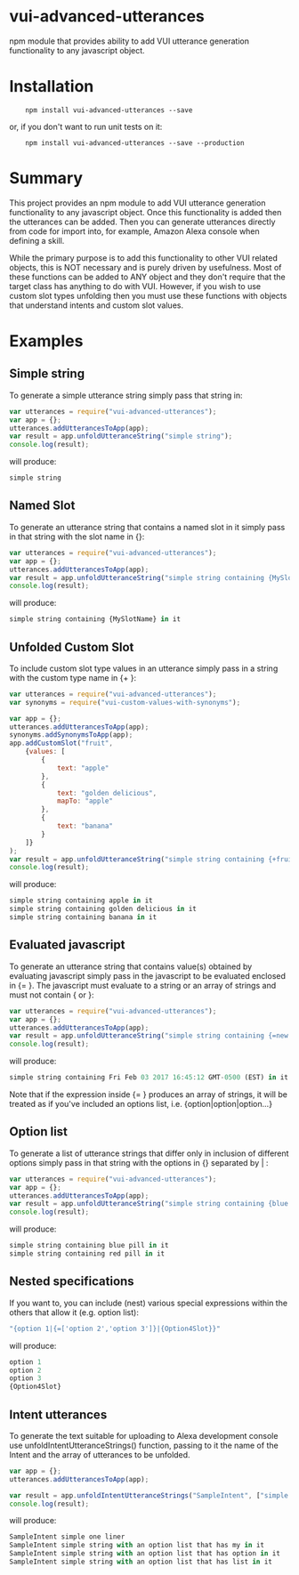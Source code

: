 # vui-advanced-utterances

npm module that provides ability to add VUI utterance generation functionality to any javascript object.

# Installation

```shell
	npm install vui-advanced-utterances --save
```
or, if you don't want to run unit tests on it:

```shell
	npm install vui-advanced-utterances --save --production
```

# Summary

This project provides an npm module to add VUI utterance generation functionality to any javascript object.
Once this functionality is added then the utterances can be added.
Then you can generate utterances directly from code for import into, for example, Amazon Alexa console when defining a skill.

While the primary purpose is to add this functionality to other VUI related objects, this is NOT necessary and is purely driven by usefulness.
Most of these functions can be added to ANY object and they don't require that the target class has anything to do with VUI.
However, if you wish to use custom slot types unfolding then you must use these functions with objects that understand
intents and custom slot values.

# Examples

## Simple string
To generate a simple utterance string simply pass that string in:

```javascript
var utterances = require("vui-advanced-utterances");
var app = {};
utterances.addUtterancesToApp(app);
var result = app.unfoldUtteranceString("simple string");
console.log(result);
```

will produce:

````javascript
simple string
````

## Named Slot
To generate an utterance string that contains a named slot in it simply pass in that string
with the slot name in {}:

```javascript
var utterances = require("vui-advanced-utterances");
var app = {};
utterances.addUtterancesToApp(app);
var result = app.unfoldUtteranceString("simple string containing {MySlotName} in it");
console.log(result);
```

will produce:

````javascript
simple string containing {MySlotName} in it
````

## Unfolded Custom Slot
To include custom slot type values in an utterance simply pass in a string with
the custom type name in {+ }:

```javascript
var utterances = require("vui-advanced-utterances");
var synonyms = require("vui-custom-values-with-synonyms");

var app = {};
utterances.addUtterancesToApp(app);
synonyms.addSynonymsToApp(app);
app.addCustomSlot("fruit",
	{values: [
		{
			text: "apple"
		},
		{
			text: "golden delicious",
			mapTo: "apple"
		},
		{
			text: "banana"
		}
	]}
);
var result = app.unfoldUtteranceString("simple string containing {+fruit} in it");
console.log(result);
```

will produce:

````javascript
simple string containing apple in it
simple string containing golden delicious in it
simple string containing banana in it
````

## Evaluated javascript
To generate an utterance string that contains value(s) obtained by evaluating javascript
simply pass in the javascript to be evaluated enclosed in {= }.  The javascript must evaluate to
a string or an array of strings and must not contain { or }:
```javascript
var utterances = require("vui-advanced-utterances");
var app = {};
utterances.addUtterancesToApp(app);
var result = app.unfoldUtteranceString("simple string containing {=new Date().toString()} in it");
console.log(result);
```

will produce:

````javascript
simple string containing Fri Feb 03 2017 16:45:12 GMT-0500 (EST) in it
````

Note that if the expression inside {= } produces an array of strings, it will be
treated as if you've included an options list, i.e. {option|option|option...}

## Option list
To generate a list of utterance strings that differ only in inclusion of different
options simply pass in that string with the options in {} separated by | :

```javascript
var utterances = require("vui-advanced-utterances");
var app = {};
utterances.addUtterancesToApp(app);
var result = app.unfoldUtteranceString("simple string containing {blue pill|red pill} in it");
console.log(result);
```

will produce:

````javascript
simple string containing blue pill in it
simple string containing red pill in it
````

## Nested specifications

If you want to, you can include (nest) various special expressions within the
others that allow it (e.g. option list):

````javascript
"{option 1|{=['option 2','option 3']}|{Option4Slot}}"
````

will produce:

````javascript
option 1
option 2
option 3
{Option4Slot}
````

## Intent utterances
To generate the text suitable for uploading to Alexa development console use
unfoldIntentUtteranceStrings() function, passing to it the name of the Intent
and the array of utterances to be unfolded.

````javascript
var app = {};
utterances.addUtterancesToApp(app);

var result = app.unfoldIntentUtteranceStrings("SampleIntent", ["simple one liner", "simple string with an option list that has {my|option|list} in it"]);
console.log(result);
````
will produce:

````javascript
SampleIntent simple one liner
SampleIntent simple string with an option list that has my in it
SampleIntent simple string with an option list that has option in it
SampleIntent simple string with an option list that has list in it
````
